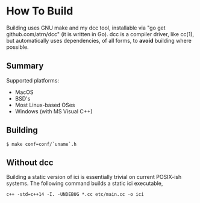 # How To Build

Building uses GNU make and my dcc tool, installable via
"go get github.com/atrn/dcc" (it is written in Go). dcc
is a compiler driver, like cc(1), but automatically uses
dependencies, of all forms, to **avoid** building where
possible.

## Summary

Supported platforms:

- MacOS
- BSD's
- Most Linux-based OSes
- Windows (with MS Visual C++)

## Building

    $ make conf=conf/`uname`.h



## Without dcc

Building a static version of ici is essentially trivial on current
POSIX-ish systems. The following command builds a static ici
executable,

    c++ -std=c++14 -I. -UNDEBUG *.cc etc/main.cc -o ici
